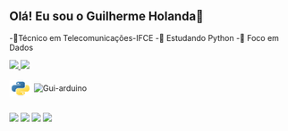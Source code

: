 ## Olá! Eu sou o Guilherme Holanda👋
-📡Técnico em Telecomunicações-IFCE
-🐍 Estudando Python
-🎲 Foco em Dados
<div>
  <a href="https://github.com/guiholan">
    <img height="180em" src="https://github-readme-stats.vercel.app/api?username=guiholan&show_icons=true&theme=dracula&include_all_commits=true&count_private=true"/>
    <img height="180em" src="https://github-readme-stats.vercel.app/api/top-langs/?username=guiholan&layout=compact&langs_count=16&theme=dracula"/>
  </a>
</div>

<div style="display: inline_block"><br>
  
  <img align="center" alt="Gui-Python" height="30" width="40" src="https://raw.githubusercontent.com/devicons/devicon/master/icons/python/python-original.svg">
  <img align="center" alt="Gui-arduino" height="30" width="40" src="https://cdn.jsdelivr.net/gh/devicons/devicon@latest/icons/arduino/arduino-original-wordmark.svg" />

          

</div>

##

<div>
</a>
  <a href="https://instagram.com/guii.holannda" target="_blank"><img src="https://img.shields.io/badge/-Instagram-%23E4405F?style=for-the-badge&logo=instagram&logoColor=white" target="_blank"></a>
  <a href="https://discord.gg/Ja352FTc" target="_blank"><img src="https://img.shields.io/badge/-Discord-7289DA?style=for-the-badge&logo=discord&logoColor=white" target="_blank"></a>
  <a href="mailto:holandaguilherme05@gmail.com"><img src="https://img.shields.io/badge/-Gmail-D14836?style=for-the-badge&logo=gmail&logoColor=white" target="_blank"></a>
  <a href="https://www.linkedin.com/in/guilherme-holanda-de-almeida" target="_blank"><img src="https://img.shields.io/badge/-LinkedIn-%230077B5?style=for-the-badge&logo=linkedin&logoColor=white" target="_blank"></a>
</div>

